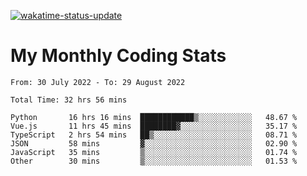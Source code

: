 [![wakatime-status-update](https://github.com/noopurphalak/noopurphalak/workflows/wakatime-status-update/badge.svg)](https://github.com/noopurphalak/noopurphalak/actions/workflows/main.yml)

# My Monthly Coding Stats

<!--START_SECTION:waka-->

```text
From: 30 July 2022 - To: 29 August 2022

Total Time: 32 hrs 56 mins

Python       16 hrs 16 mins  ████████████▒░░░░░░░░░░░░   48.67 %
Vue.js       11 hrs 45 mins  ████████▓░░░░░░░░░░░░░░░░   35.17 %
TypeScript   2 hrs 54 mins   ██▒░░░░░░░░░░░░░░░░░░░░░░   08.71 %
JSON         58 mins         ▓░░░░░░░░░░░░░░░░░░░░░░░░   02.90 %
JavaScript   35 mins         ▒░░░░░░░░░░░░░░░░░░░░░░░░   01.74 %
Other        30 mins         ▒░░░░░░░░░░░░░░░░░░░░░░░░   01.53 %
```

<!--END_SECTION:waka-->
